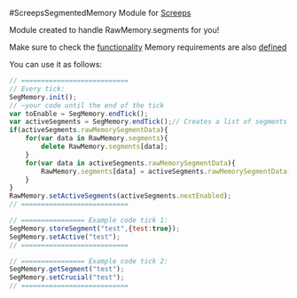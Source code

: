 #ScreepsSegmentedMemory Module for [Screeps](https://screeps.com)

Module created to handle RawMemory.segments for you!

Make sure to check the [functionality](Functionality.md)
Memory requirements are also [defined](MemoryLayout.md)


You can use it as follows:
```javascript
// ===========================
// Every tick:
SegMemory.init();
// ~your code until the end of the tick
var toEnable = SegMemory.endTick(); 
var activeSegments = SegMemory.endTick();// Creates a list of segments that should be active/set
if(activeSegments.rawMemorySegmentData){
    for(var data in RawMemory.segments){
        delete RawMemory.segments[data];
    }
    for(var data in activeSegments.rawMemorySegmentData){
        RawMemory.segments[data] = activeSegments.rawMemorySegmentData[data];
    }
}
RawMemory.setActiveSegments(activeSegments.nextEnabled);
// ===========================

// ================ Example code tick 1:
SegMemory.storeSegment("test",{test:true});
SegMemory.setActive("test");
// ===========================

// ================ Example code tick 2:
SegMemory.getSegment("test");
SegMemory.setCrucial("test");
// ===========================
```

